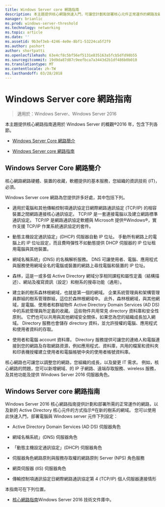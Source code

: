 ```yaml
---
title: Windows Server core 網路指南
description: 本主題提供核心網路快速入門，可讓您計劃和部署核心元件正常運作的網路及新中新的 Windows Server 2016 的樹系的 Active Directory 網域時所需的概觀
manager: brianlic
ms.prod: windows-server-threshold
ms.technology: networking
ms.topic: article
ms.date: ''
ms.assetid: 9b3ef3eb-4246-4e0e-8bf1-53224ca5f2f9
ms.author: pashort
author: shortpatti
ms.openlocfilehash: 63e4cf8c5bf56ef5131e835163a5fcb5dfd98b55
ms.sourcegitcommit: 19d9da87d87c9eefbca7a3443d2b1df486b0b010
ms.translationtype: MT
ms.contentlocale: zh-TW
ms.lasthandoff: 03/28/2018
---
```

# <a name="core-network-guide-for-windows-server"></a>Windows Server core 網路指南

>適用於：Windows Server、Windows Server 2016

本主題提供核心網路指南適用於 Windows Server 的概觀&reg;2016 年，包含下列各節。  
  
-   [Windows Server Core 網路簡介](#bkmk_intro)  
  
-   [Windows Server core 網路指南](#bkmk_core)  
  
## <a name="bkmk_intro"></a>Windows Server Core 網路簡介

核心網路網路硬體、裝置的收藏，軟體提供的基本服務，您組織的資訊技術 (IT)，必須。

Windows Server core 網路為您提供許多好處，其中包括下列。

- 適用於電腦和其他傳輸控制項通訊協定日網際網路通訊協定 (TCP/IP) 的相容裝置之間網路連接核心通訊協定。 TCP/IP 是一套連接電腦以及建立網路標準通訊協定。 TCP/IP 是網路通訊協定軟體與 Microsoft 提供&reg;Windows&reg;，實作支援 TCP/IP 作業系統通訊協定的套件。

- 動態主機設定通訊協定」(DHCP) 伺服器自動 IP 位址。 手動所有網路上的電腦上的 IP 位址設定，而且費時彈性不如動態提供 DHCP 伺服器的 IP 位址租用電腦與其他裝置。

- 網域名稱系統」(DNS) 的名稱解析服務。 DNS 可讓使用者、電腦、應用程式與服務使用網域全名的電腦或裝置的網路上尋找電腦和裝置的 IP 位址。

- 森林，這是一或多個 Active Directory 網域分享相同課程和屬性定義（結構描述）、網站及複寫資訊（設定）和樹系的搜尋功能（通用）。

- 建立新的樹系森林根網域，也就是第一個的網域。 企業系統管理員和架構管理員群組的樹系管理群組，這位於森林根網域中。 此外，森林根網域，與其他網域，是電腦、使用者和群組物件 Active Directory Domain Services (AD DS) 中的系統管理員所定義的收藏。 這些物件共用常見 directory 資料庫和安全性原則。 它們也可以共用與其他網域安全關係，如果您為您的組織成長加入網域。 Directory 服務也會儲存 directory 資料，並允許授權的電腦、應用程式和使用者資料的存取。

- 使用者和電腦 account 資料庫。 Directory 服務提供可讓您的連絡人和電腦連接到您的網路及存取網路資源，例如應用程式、資料庫，共用的檔案和資料夾和印表機授權建立使用者和電腦帳號中央的使用者帳號資料庫。

核心網路也可讓您以調整您的網路，您組織的成長，以及變更 IT 需求。 例如，核心網路的問題，您可以新增網域、的 IP 子網路、遠端存取服務、wireless 服務，及其他功能及提供 Windows Server 2016 伺服器角色。

## <a name="bkmk_core"></a>Windows Server core 網路指南

Windows Server 2016 核心網路指南提供計劃和部署所需的正常運作的網路，以及新的 Active Directory 核心元件的方式指示&reg;在新的樹系的網域。 您可以使用此快速入門，部署電腦與 Windows server 元件下列設定：

- Active Directory Domain Services (AD DS) 伺服器角色

- 網域名稱系統」(DNS) 伺服器角色

- 「動態主機設定通訊協定」(DHCP) 伺服器角色

- 伺服器角色網路原則與服務存取權的網路原則 Server (NPS) 角色服務

- 網頁伺服器 (IIS) 伺服器角色

- 傳輸控制項通訊協定日網際網路通訊協定第 4 (TCP/IP) 個人伺服器連接情形

本指南可在下列位置。

- [核心網路指南](../core-network-guide/Core-Network-Guide.md)Windows Server 2016 技術文件庫中。
  


